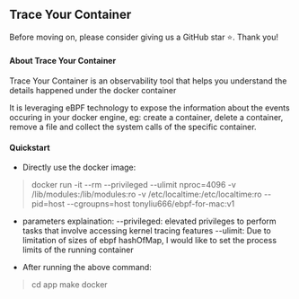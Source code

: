 ## Trace Your Container

Before moving on, please consider giving us a GitHub star ⭐️. Thank you!

#### About Trace Your Container

Trace Your Container is an observability tool that helps you understand the details happened under the docker container

It is leveraging eBPF technology to expose the information about the events occuring in your docker engine, eg: create a container, delete a container, remove a file and collect the system calls of the specific container. 

#### Quickstart

* Directly use the docker image: 
> docker run -it --rm  --privileged --ulimit nproc=4096 -v /lib/modules:/lib/modules:ro -v /etc/localtime:/etc/localtime:ro --pid=host --cgroupns=host  tonyliu666/ebpf-for-mac:v1

* parameters explaination: 
--privileged: elevated privileges to perform tasks that involve accessing kernel tracing features
--ulimit: Due to limitation of sizes of ebpf hashOfMap, I would like to set the process limits of the running container


* After running the above command: 
> cd app 
> make docker